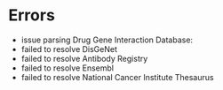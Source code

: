 # Errors

- issue parsing Drug Gene Interaction Database: 
- failed to resolve DisGeNet
- failed to resolve Antibody Registry
- failed to resolve Ensembl
- failed to resolve National Cancer Institute Thesaurus